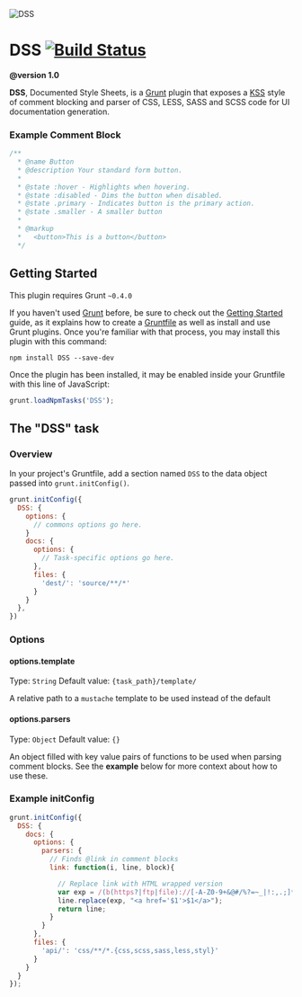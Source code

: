 ![DSS](http://f.cl.ly/items/1J353X3U172A1u3r2K3b/dss-logo.png)

DSS [![Build Status](https://secure.travis-ci.org/darcyclarke/DSS.png?branch=master)](http://travis-ci.org/darcyclarke/DSS)
===

**@version 1.0**

**DSS**, Documented Style Sheets, is a [Grunt](http://gruntjs.com) plugin that exposes a [KSS](https://github.com/kneath/kss) style of comment blocking and parser of CSS, LESS, SASS and SCSS code for UI documentation generation.

### Example Comment Block

```css
/**
  * @name Button
  * @description Your standard form button.
  * 
  * @state :hover - Highlights when hovering.
  * @state :disabled - Dims the button when disabled.
  * @state .primary - Indicates button is the primary action.
  * @state .smaller - A smaller button
  * 
  * @markup
  *   <button>This is a button</button>
  */ 
````

## Getting Started
This plugin requires Grunt `~0.4.0`

If you haven't used [Grunt](http://gruntjs.com/) before, be sure to check out the [Getting Started](http://gruntjs.com/getting-started) guide, as it explains how to create a [Gruntfile](http://gruntjs.com/sample-gruntfile) as well as install and use Grunt plugins. Once you're familiar with that process, you may install this plugin with this command:

```shell
npm install DSS --save-dev
```

Once the plugin has been installed, it may be enabled inside your Gruntfile with this line of JavaScript:

```js
grunt.loadNpmTasks('DSS');
```

## The "DSS" task

### Overview
In your project's Gruntfile, add a section named `DSS` to the data object passed into `grunt.initConfig()`.

```js
grunt.initConfig({
  DSS: {
    options: {
      // commons options go here.
    }
    docs: {
      options: {
        // Task-specific options go here.
      },
      files: {
        'dest/': 'source/**/*'
      }
    }
  },
})
```

### Options

#### options.template
Type: `String`
Default value: `{task_path}/template/`

A relative path to a `mustache` template to be used instead of the default

#### options.parsers
Type: `Object`
Default value: `{}`

An object filled with key value pairs of functions to be used when parsing comment blocks. See the **example** below for more context about how to use these.


### Example initConfig

```javascript
grunt.initConfig({
  DSS: {
    docs: {
      options: {
        parsers: {
          // Finds @link in comment blocks
          link: function(i, line, block){

            // Replace link with HTML wrapped version
            var exp = /(b(https?|ftp|file)://[-A-Z0-9+&@#/%?=~_|!:,.;]*[-A-Z0-9+&@#/%=~_|])/ig;
            line.replace(exp, "<a href='$1'>$1</a>");
            return line;
          }
        }
      },
      files: {
        'api/': 'css/**/*.{css,scss,sass,less,styl}'
      }
    }
  }
});
````
